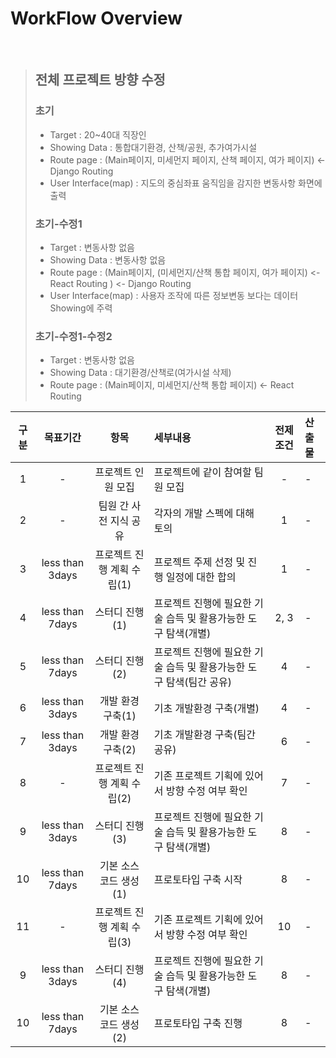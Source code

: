 # WorkFlow Overview

<br/>

> ## 전체 프로젝트 방향 수정
> ### 초기
> + Target : 20~40대 직장인
> + Showing Data : 통합대기환경, 산책/공원, 추가여가시설
> + Route page : (Main페이지, 미세먼지 페이지, 산책 페이지, 여가 페이지) <- Django Routing
> + User Interface(map) : 지도의 중심좌표 움직임을 감지한 변동사항 화면에 출력
> ### 초기-수정1
> + Target : 변동사항 없음
> + Showing Data : 변동사항 없음
> + Route page : (Main페이지, (미세먼지/산책 통합 페이지, 여가 페이지) <- React Routing ) <- Django Routing
> + User Interface(map) : 사용자 조작에 따른 정보변동 보다는 데이터 Showing에 주력
> ### 초기-수정1-수정2
> + Target : 변동사항 없음
> + Showing Data : 대기환경/산책로(여가시설 삭제)
> + Route page : (Main페이지, 미세먼지/산책 통합 페이지) <- React Routing




| 구분 | 목표기간 | 항목 | 세부내용 | 전제조건 | 산출물 |
|:-----:|:-----:|:-----:|:-----|:-----:|:-----|
| 1 | - | 프로젝트 인원 모집 | 프로젝트에 같이 참여할 팀원 모집 | - | - |
| 2 | - | 팀원 간 사전 지식 공유 | 각자의 개발 스펙에 대해 토의 | 1 | - |
| 3 | less than 3days | 프로젝트 진행 계획 수립(1) | 프로젝트 주제 선정 및 진행 일정에 대한 합의 | 1 | - |
| 4 | less than 7days | 스터디 진행(1) | 프로젝트 진행에 필요한 기술 습득 및 활용가능한 도구 탐색(개별) | 2, 3 | - |
| 5 | less than 7days | 스터디 진행(2) | 프로젝트 진행에 필요한 기술 습득 및 활용가능한 도구 탐색(팀간 공유) | 4 | - |
| 6 | less than 3days | 개발 환경 구축(1) | 기초 개발환경 구축(개별) | 4 | - |
| 7 | less than 3days | 개발 환경 구축(2) | 기초 개발환경 구축(팀간 공유) | 6 | - |
| 8 | - | 프로젝트 진행 계획 수립(2) | 기존 프로젝트 기획에 있어서 방향 수정 여부 확인 | 7 | - |
| 9 | less than 3days | 스터디 진행(3) | 프로젝트 진행에 필요한 기술 습득 및 활용가능한 도구 탐색(개별) | 8 | - |
| 10 | less than 7days | 기본 소스 코드 생성(1) | 프로토타입 구축 시작 | 8 | - |
| 11 | - | 프로젝트 진행 계획 수립(3) | 기존 프로젝트 기획에 있어서 방향 수정 여부 확인 | 10 | - |
| 9 | less than 3days | 스터디 진행(4) | 프로젝트 진행에 필요한 기술 습득 및 활용가능한 도구 탐색(개별) | 8 | - |
| 10 | less than 7days | 기본 소스 코드 생성(2) | 프로토타입 구축 진행 | 8 | - |

